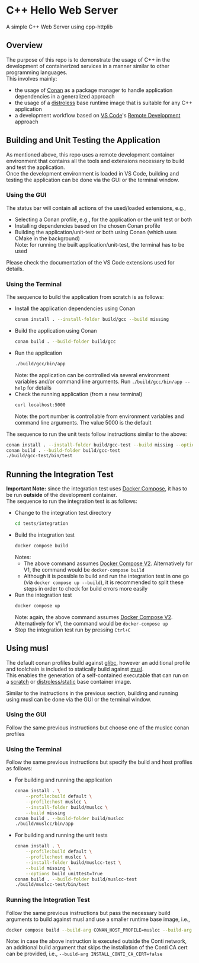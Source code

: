 # C++ Hello Web Server
A simple C++ Web Server using cpp-httplib  

## Overview
The purpose of this repo is to demonstrate the usage of C++ in the development of containerized services in a manner similar to other programming languages.  
This involves mainly:
- the usage of [Conan](https://conan.io/) as a package manager to handle application dependencies in a generalized approach
- the usage of a [distroless](https://github.com/GoogleContainerTools/distroless) base runtime image that is suitable for any C++ application
- a development workflow based on [VS Code](https://code.visualstudio.com/)'s [Remote Development](https://code.visualstudio.com/docs/remote/remote-overview) approach

## Building and Unit Testing the Application
As mentioned above, this repo uses a remote development container environment that contains all the tools and extensions necessary to build and test the application.  
Once the development environment is loaded in VS Code, building and testing the application can be done via the GUI or the terminal window.  

### Using the GUI
The status bar will contain all actions of the used/loaded extensions, e.g.,
- Selecting a Conan profile, e.g., for the application or the unit test or both
- Installing dependencies based on the chosen Conan profile
- Building the application/unit-test or both using Conan (which uses CMake in the background)  
Note: for running the built application/unit-test, the terminal has to be used  

Please check the documentation of the VS Code extensions used for details.  

### Using the Terminal
The sequence to build the application from scratch is as follows:
- Install the application dependencies using Conan
    ````bash
    conan install . --install-folder build/gcc --build missing
    ````
- Build the application using Conan
    ````bash
    conan build . --build-folder build/gcc
    ````
- Run the application
    ````bash
    ./build/gcc/bin/app
    ````
    Note: the application can be controlled via several environment variables and/or command line arguments.
          Run `./build/gcc/bin/app --help` for details
- Check the running application (from a new terminal)
    ````bash
    curl localhost:5000
    ````
    Note: the port number is controllable from environment variables and command line arguments. The value 5000 is the default  

The sequence to run the unit tests follow instructions similar to the above:
````bash
conan install . --install-folder build/gcc-test --build missing --options build_unittest=True
conan build . --build-folder build/gcc-test
./build/gcc-test/bin/test
````

## Running the Integration Test
__Important Note:__ since the integration test uses [Docker Compose](https://docs.docker.com/compose/), it has to be run __outside__ of the development container.  
The sequence to run the integration test is as follows:
- Change to the integration test directory
    ````bash
    cd tests/integration
    ````
- Build the integration test
    ````bash
    docker compose build
    ````
    Notes:
    * The above command assumes [Docker Compose V2](https://docs.docker.com/compose/#compose-v2-and-the-new-docker-compose-command). Alternatively for V1, the command would be `docker-compose build`
    * Although it is possible to build and run the integration test in one go (via `docker compose up --build`), it is recommended to split these steps in order to check for build errors more easily
- Run the integration test
    ````bash
    docker compose up
    ````
    Note: again, the above command assumes [Docker Compose V2](https://docs.docker.com/compose/#compose-v2-and-the-new-docker-compose-command). Alternatively for V1, the command would be `docker-compose up`
- Stop the integration test run by pressing `Ctrl+C`

## Using musl
The default conan profiles build against [glibc](https://www.gnu.org/software/libc/), however an additional profile and toolchain is included to statically build against [musl](https://www.musl-libc.org/).  
This enables the generation of a self-contained executable that can run on a [scratch](https://hub.docker.com/_/scratch) or [distroless/static](https://github.com/GoogleContainerTools/distroless/blob/main/base/README.md) base container image.  

Similar to the instructions in the previous section, building and running using musl can be done via the GUI or the terminal window.  

### Using the GUI
Follow the same previous instructions but choose one of the muslcc conan profiles

### Using the Terminal
Follow the same previous instructions but specify the build and host profiles as follows:
- For building and running the application
    ````bash
    conan install . \
        --profile:build default \
        --profile:host muslcc \
        --install-folder build/muslcc \
        --build missing
    conan build . --build-folder build/muslcc
    ./build/muslcc/bin/app
    ````
- For building and running the unit tests
    ````bash
    conan install . \
        --profile:build default \
        --profile:host muslcc \
        --install-folder build/muslcc-test \
        --build missing \
        --options build_unittest=True
    conan build . --build-folder build/muslcc-test
    ./build/muslcc-test/bin/test
    ````

### Running the Integration Test
Follow the same previous instructions but pass the necessary build arguments to build against musl and use a smaller runtime base image, i.e.,
````bash
docker compose build --build-arg CONAN_HOST_PROFILE=muslcc --build-arg BASE_RUNTIME_IMAGE=gcr.io/distroless/static-debian11:nonroot
````
Note: in case the above instruction is executed outside the Conti network, an additional build argument that skips the installation of the Conti CA cert can be provided, i.e., `--build-arg INSTALL_CONTI_CA_CERT=false`  
